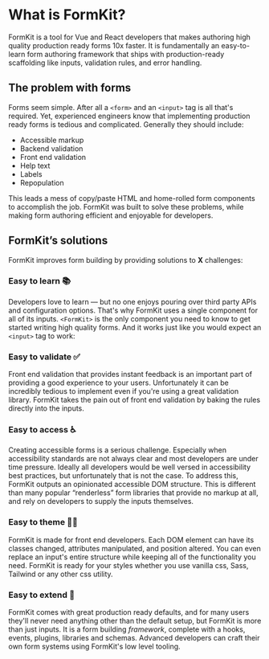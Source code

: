 # What is FormKit?

FormKit is a tool for Vue and React developers that makes authoring high quality production ready forms 10x faster. It is fundamentally an easy-to-learn form authoring framework that ships with production-ready scaffolding like inputs, validation rules, and error handling.

## The problem with forms

Forms seem simple. After all a `<form>` and an `<input>` tag is all that's required. Yet, experienced engineers know that implementing production ready forms is tedious and complicated. Generally they should include:

- Accessible markup
- Backend validation
- Front end validation
- Help text
- Labels
- Repopulation

This leads a mess of copy/paste HTML and home-rolled form components to accomplish the job. FormKit was built to solve these problems, while making form authoring efficient and enjoyable for developers.

## FormKit’s solutions

FormKit improves form building by providing solutions to **X** challenges:

### Easy to learn 📚

Developers love to learn — but no one enjoys pouring over third party APIs and configuration options. That's why FormKit uses a single component for all of its inputs. `<FormKit>` is the only component you need to know to get started writing high quality forms. And it works just like you would expect an `<input>` tag to work:

<example
  name="Text input"
  file="/_content/examples/simple-text/simple-text"
  langs="vue">
</example>

### Easy to validate ✅

Front end validation that provides instant feedback is an important part of providing a good experience to your users. Unfortunately it can be incredibly tedious to implement even if you're using a great validation library. FormKit takes the pain out of front end validation by baking the rules directly into the inputs.

<example
  name="Text input"
  file="/_content/examples/simple-validation/simple-validation"
  langs="vue">
</example>

### Easy to access ♿️

Creating accessible forms is a serious challenge. Especially when accessibility standards are not always clear and most developers are under time pressure. Ideally all developers would be well versed in accessibility best practices, but unfortunately that is not the case. To address this, FormKit outputs an opinionated accessible DOM structure. This is different than many popular “renderless” form libraries that provide no markup at all, and rely on developers to supply the inputs themselves.

### Easy to theme 👩‍🎨

FormKit is made for front end developers. Each DOM element can have its classes changed, attributes manipulated, and position altered. You can even replace an input's entire structure while keeping all of the functionality you need. FormKit is ready for your styles whether you use vanilla css, Sass, Tailwind or any other css utility.

### Easy to extend 🧩

FormKit comes with great production ready defaults, and for many users they'll never need anything other than the default setup, but FormKit is more than just inputs. It is a form building _framework_, complete with a hooks, events, plugins, libraries and schemas. Advanced developers can craft their own form systems using FormKit's low level tooling.
